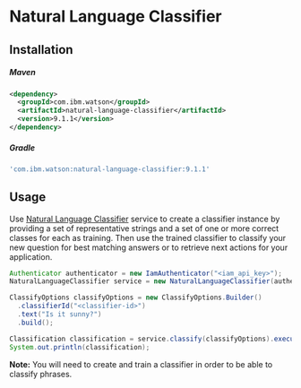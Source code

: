 # Natural Language Classifier

## Installation

##### Maven

```xml
<dependency>
  <groupId>com.ibm.watson</groupId>
  <artifactId>natural-language-classifier</artifactId>
  <version>9.1.1</version>
</dependency>
```

##### Gradle

```gradle
'com.ibm.watson:natural-language-classifier:9.1.1'
```

## Usage

Use [Natural Language Classifier](https://cloud.ibm.com/docs/natural-language-classifier?topic=natural-language-classifier-natural-language-classifier) service to create a classifier instance by providing a set of representative strings and a set of one or more correct classes for each as training. Then use the trained classifier to classify your new question for best matching answers or to retrieve next actions for your application.

```java
Authenticator authenticator = new IamAuthenticator("<iam_api_key>");
NaturalLanguageClassifier service = new NaturalLanguageClassifier(authenticator);

ClassifyOptions classifyOptions = new ClassifyOptions.Builder()
  .classifierId("<classifier-id>")
  .text("Is it sunny?")
  .build();

Classification classification = service.classify(classifyOptions).execute().getResult();
System.out.println(classification);
```

**Note:** You will need to create and train a classifier in order to be able to classify phrases.
